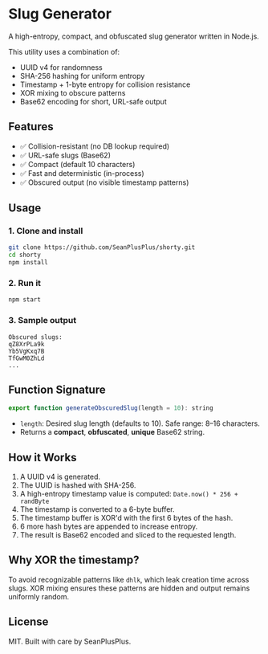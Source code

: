 # Slug Generator

A high-entropy, compact, and obfuscated slug generator written in Node.js.

This utility uses a combination of:

* UUID v4 for randomness
* SHA-256 hashing for uniform entropy
* Timestamp + 1-byte entropy for collision resistance
* XOR mixing to obscure patterns
* Base62 encoding for short, URL-safe output

## Features

* ✅ Collision-resistant (no DB lookup required)
* ✅ URL-safe slugs (Base62)
* ✅ Compact (default 10 characters)
* ✅ Fast and deterministic (in-process)
* ✅ Obscured output (no visible timestamp patterns)

## Usage

### 1. Clone and install

```bash
git clone https://github.com/SeanPlusPlus/shorty.git
cd shorty
npm install
```

### 2. Run it

```bash
npm start
```

### 3. Sample output

```
Obscured slugs:
qZ8XrPLa9k
Yb5VgKxq7B
TfGwM0ZhLd
...
```

## Function Signature

```js
export function generateObscuredSlug(length = 10): string
```

* `length`: Desired slug length (defaults to 10). Safe range: 8–16 characters.
* Returns a **compact**, **obfuscated**, **unique** Base62 string.

## How it Works

1. A UUID v4 is generated.
2. The UUID is hashed with SHA-256.
3. A high-entropy timestamp value is computed: `Date.now() * 256 + randByte`
4. The timestamp is converted to a 6-byte buffer.
5. The timestamp buffer is XOR'd with the first 6 bytes of the hash.
6. 6 more hash bytes are appended to increase entropy.
7. The result is Base62 encoded and sliced to the requested length.

## Why XOR the timestamp?

To avoid recognizable patterns like `dhlk`, which leak creation time across slugs. XOR mixing ensures these patterns are hidden and output remains uniformly random.

## License

MIT. Built with care by SeanPlusPlus.
